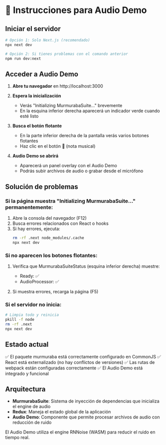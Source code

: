 # 🎵 Instrucciones para Audio Demo

## Iniciar el servidor

```bash
# Opción 1: Solo Next.js (recomendado)
npx next dev

# Opción 2: Si tienes problemas con el comando anterior
npm run dev:next
```

## Acceder a Audio Demo

1. **Abre tu navegador** en http://localhost:3000

2. **Espera la inicialización**
   - Verás "Initializing MurmurabaSuite..." brevemente
   - En la esquina inferior derecha aparecerá un indicador verde cuando esté listo

3. **Busca el botón flotante**
   - En la parte inferior derecha de la pantalla verás varios botones flotantes
   - Haz clic en el botón **🎵** (nota musical)

4. **Audio Demo se abrirá**
   - Aparecerá un panel overlay con el Audio Demo
   - Podrás subir archivos de audio o grabar desde el micrófono

## Solución de problemas

### Si la página muestra "Initializing MurmurabaSuite..." permanentemente:

1. Abre la consola del navegador (F12)
2. Busca errores relacionados con React o hooks
3. Si hay errores, ejecuta:
   ```bash
   rm -rf .next node_modules/.cache
   npx next dev
   ```

### Si no aparecen los botones flotantes:

1. Verifica que MurmurabaSuiteStatus (esquina inferior derecha) muestre:
   - Ready: ✅
   - AudioProcessor: ✅

2. Si muestra errores, recarga la página (F5)

### Si el servidor no inicia:

```bash
# Limpia todo y reinicia
pkill -f node
rm -rf .next
npx next dev
```

## Estado actual

✅ El paquete murmuraba está correctamente configurado en CommonJS
✅ React está externalizado (no hay conflictos de versiones)
✅ Las rutas de webpack están configuradas correctamente
✅ El Audio Demo está integrado y funcional

## Arquitectura

- **MurmurabaSuite**: Sistema de inyección de dependencias que inicializa el engine de audio
- **Redux**: Maneja el estado global de la aplicación
- **Audio Demo**: Componente que permite procesar archivos de audio con reducción de ruido

El Audio Demo utiliza el engine RNNoise (WASM) para reducir el ruido en tiempo real.